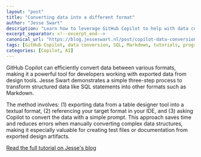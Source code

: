 ```yaml
---
layout: "post"
title: "Converting data into a different format"
author: "Jesse Swart"
description: "Learn how to leverage GitHub Copilot to help with data conversions."
excerpt_separator: <!--excerpt_end-->
canonical_url: "https://blog.jesseswart.nl/post/copilot-data-conversion"
tags: [GitHub Copilot, data conversion, SQL, Markdown, tutorials, programming, productivity]
categories: [Copilot, AI]
---
```


GitHub Copilot can efficiently convert data between various formats, making it a powerful tool for developers working with exported data from design tools. Jesse Swart demonstrates a simple three-step process to transform structured data like SQL statements into other formats such as Markdown.<!--excerpt_end-->

The method involves: (1) exporting data from a table designer tool into a textual format, (2) referencing your target format in your IDE, and (3) asking Copilot to convert the data with a simple prompt. This approach saves time and reduces errors when manually converting complex data structures, making it especially valuable for creating test files or documentation from exported design artifacts.

[Read the full tutorial on Jesse's blog](https://blog.jesseswart.nl/post/copilot-data-conversion)

